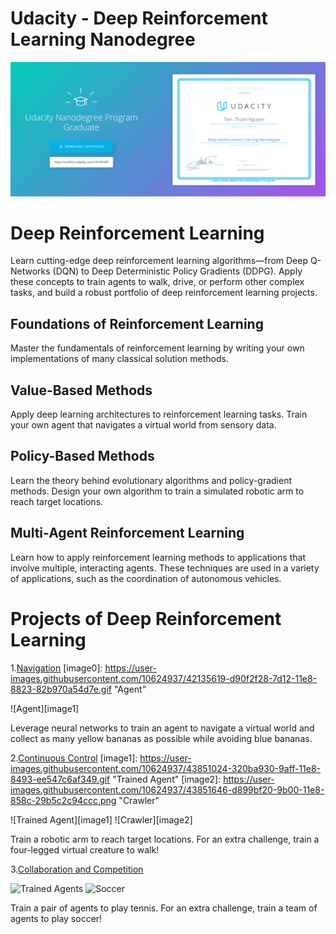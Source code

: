# Udacity - Deep Reinforcement Learning Nanodegree

<a href="https://graduation.udacity.com/confirm/CPHHFHET">![DRL](certification.png)</a>

# Deep Reinforcement Learning
Learn cutting-edge deep reinforcement learning algorithms—from Deep Q-Networks (DQN) to Deep Deterministic Policy Gradients (DDPG). Apply these concepts to train agents to walk, drive, or perform other complex tasks, and build a robust portfolio of deep reinforcement learning projects.

## Foundations of Reinforcement Learning
Master the fundamentals of reinforcement learning by writing your own implementations of many classical solution methods.

## Value-Based Methods
Apply deep learning architectures to reinforcement learning tasks. Train your own agent that navigates a virtual world from sensory data.

## Policy-Based Methods
Learn the theory behind evolutionary algorithms and policy-gradient methods. Design your own algorithm to train a simulated robotic arm to reach target locations.

## Multi-Agent Reinforcement Learning
Learn how to apply reinforcement learning methods to applications that involve multiple, interacting agents. These techniques are used in a variety of applications, such as the coordination of autonomous vehicles.

# Projects of Deep Reinforcement Learning
1.[Navigation](https://github.com/t-thanh/deep-reinforcement-learning/tree/master/P01_Navigation)
[image0]: https://user-images.githubusercontent.com/10624937/42135619-d90f2f28-7d12-11e8-8823-82b970a54d7e.gif "Agent"

![Agent][image1]

Leverage neural networks to train an agent to navigate a virtual world and collect as many yellow bananas as possible while avoiding blue bananas.

2.[Continuous Control](https://github.com/t-thanh/deep-reinforcement-learning/tree/master/P02_Continous_Control)
[image1]: https://user-images.githubusercontent.com/10624937/43851024-320ba930-9aff-11e8-8493-ee547c6af349.gif "Trained Agent"
[image2]: https://user-images.githubusercontent.com/10624937/43851646-d899bf20-9b00-11e8-858c-29b5c2c94ccc.png "Crawler"

![Trained Agent][image1]
![Crawler][image2]

Train a robotic arm to reach target locations. For an extra challenge, train a four-legged virtual creature to walk!

3.[Collaboration and Competition](https://github.com/t-thanh/deep-reinforcement-learning/tree/master/P03_Tennis)

[image3]: https://user-images.githubusercontent.com/10624937/42135623-e770e354-7d12-11e8-998d-29fc74429ca2.gif "Trained Agents"
[image4]: https://user-images.githubusercontent.com/10624937/42135622-e55fb586-7d12-11e8-8a54-3c31da15a90a.gif "Soccer"

![Trained Agents][image3]
![Soccer][image4]

Train a pair of agents to play tennis. For an extra challenge, train a team of agents to play soccer!